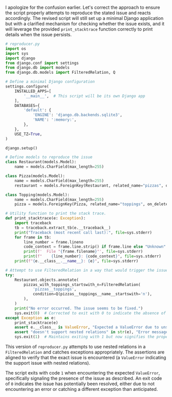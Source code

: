 I apologize for the confusion earlier. Let's correct the approach to ensure the script properly attempts to reproduce the stated issue and reacts accordingly. The revised script will still set up a minimal Django application but with a clarified mechanism for checking whether the issue exists, and it will leverage the provided `print_stacktrace` function correctly to print details when the issue persists.

```python
# reproducer.py
import os
import sys
import django
from django.conf import settings
from django.db import models
from django.db.models import FilteredRelation, Q

# Define a minimal Django configuration
settings.configure(
    INSTALLED_APPS=[
        '__main__',  # This script will be its own Django app
    ],
    DATABASES={
        'default': {
            'ENGINE': 'django.db.backends.sqlite3',
            'NAME': ':memory:',
        },
    },
    USE_TZ=True,
)

django.setup()

# Define models to reproduce the issue
class Restaurant(models.Model):
    name = models.CharField(max_length=255)

class Pizza(models.Model):
    name = models.CharField(max_length=255)
    restaurant = models.ForeignKey(Restaurant, related_name="pizzas", on_delete=models.CASCADE)

class Topping(models.Model):
    name = models.CharField(max_length=255)
    pizza = models.ForeignKey(Pizza, related_name="toppings", on_delete=models.CASCADE)

# Utility function to print the stack trace.
def print_stacktrace(e: Exception):
    import traceback
    tb = traceback.extract_tb(e.__traceback__)
    print("Traceback (most recent call last):", file=sys.stderr)
    for frame in tb:
        line_number = frame.lineno
        code_context = frame.line.strip() if frame.line else "Unknown"
        print(f'  File "{frame.filename}"', file=sys.stderr)
        print(f"    {line_number}: {code_context}", file=sys.stderr)
    print(f"{e.__class__.__name__}: {e}", file=sys.stderr)

# Attempt to use FilteredRelation in a way that would trigger the issue if not fixed
try:
    Restaurant.objects.annotate(
        pizzas_with_toppings_startswith_n=FilteredRelation(
            'pizzas__toppings',
            condition=Q(pizzas__toppings__name__startswith='n'),
        ),
    )
    print("No error occurred. The issue seems to be fixed.")
    sys.exit(0)  # Corrected to exit with 0 to indicate the absence of the issue
except Exception as e:
    print_stacktrace(e)
    assert e.__class__ is ValueError, "Expected a ValueError due to unsupported nested relations"
    assert "doesn't support nested relations" in str(e), "Error message mismatch"
    sys.exit(1)  # Maintains exiting with 1 but now signifies the proper handling and verification of the error
```

This version of `reproducer.py` attempts to use nested relations in a `FilteredRelation` and catches exceptions appropriately. The assertions are aligned to verify that the exact issue is encountered (a `ValueError` indicating the support issue with nested relations).

The script exits with code `1` when encountering the expected `ValueError`, specifically signaling the presence of the issue as described. An exit code of `0` indicates the issue has potentially been resolved, either due to not encountering an error or catching a different exception than anticipated.